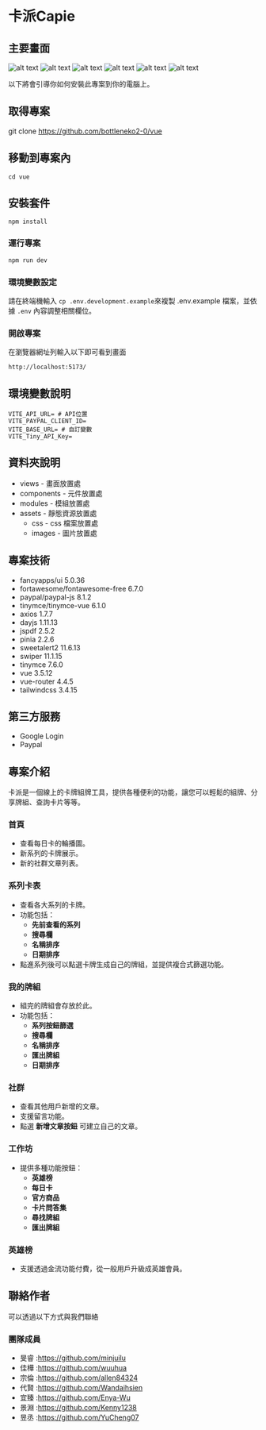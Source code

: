 # 卡派Capie

## 主要畫面

![alt text](image.png)
![alt text](image-1.png)
![alt text](image-2.png)
![alt text](image-3.png)
![alt text](image-5.png)
![alt text](image-4.png)

以下將會引導你如何安裝此專案到你的電腦上。

## 取得專案

git clone https://github.com/bottleneko2-0/vue

## 移動到專案內

```以下將會引導你如何安裝此專案到你的電腦上。
cd vue
```

## 安裝套件

```以下將會引導你如何安裝此專案到你的電腦上。
npm install
```

### 運行專案

```sh
npm run dev
```
### 環境變數設定

請在終端機輸入 `cp .env.development.example`來複製 .env.example 檔案，並依據 `.env` 內容調整相關欄位。

### 開啟專案

在瀏覽器網址列輸入以下即可看到畫面

```sh
http://localhost:5173/
```
## 環境變數說明

```env
VITE_API_URL= # API位置
VITE_PAYPAL_CLIENT_ID=
VITE_BASE_URL= # 自訂變數
VITE_Tiny_API_Key=

```

## 資料夾說明

- views - 畫面放置處
- components - 元件放置處
- modules - 模組放置處
- assets - 靜態資源放置處
  - css - css 檔案放置處
  - images - 圖片放置處


## 專案技術

- fancyapps/ui 5.0.36
- fortawesome/fontawesome-free 6.7.0
- paypal/paypal-js 8.1.2
- tinymce/tinymce-vue 6.1.0
- axios 1.7.7
- dayjs 1.11.13
- jspdf 2.5.2
- pinia 2.2.6
- sweetalert2 11.6.13
- swiper 11.1.15
- tinymce 7.6.0
- vue 3.5.12
- vue-router 4.4.5
- tailwindcss 3.4.15

## 第三方服務

- Google Login
- Paypal

## 專案介紹

卡派是一個線上的卡牌組牌工具，提供各種便利的功能，讓您可以輕鬆的組牌、分享牌組、查詢卡片等等。


 ### **首頁**
- 查看每日卡的輪播圖。
- 新系列的卡牌展示。
- 新的社群文章列表。

### **系列卡表**
- 查看各大系列的卡牌。
- 功能包括：
  - **先前查看的系列**
  - **搜尋欄**
  - **名稱排序**
  - **日期排序**
- 點進系列後可以點選卡牌生成自己的牌組，並提供複合式篩選功能。

### **我的牌組**
- 組完的牌組會存放於此。
- 功能包括：
  - **系列按鈕篩選**
  - **搜尋欄**
  - **名稱排序**
  - **匯出牌組**
  - **日期排序**

### **社群**
- 查看其他用戶新增的文章。
- 支援留言功能。
- 點選 **新增文章按鈕** 可建立自己的文章。

### **工作坊**
- 提供多種功能按鈕：
  - **英雄榜**
  - **每日卡**
  - **官方商品**
  - **卡片問答集**
  - **尋找牌組**
  - **匯出牌組**


### **英雄榜**
- 支援透過金流功能付費，從一般用戶升級成英雄會員。

## 聯絡作者
 可以透過以下方式與我們聯絡

### 團隊成員
- 旻睿 :https://github.com/minjuilu
- 佳樺 :https://github.com/wuuhua
- 宗倫 :https://github.com/allen84324
- 代賢 :https://github.com/Wandaihsien
- 宜臻 :https://github.com/Enya-Wu
- 景淵 :https://github.com/Kenny1238
- 昱丞 :https://github.com/YuCheng07

